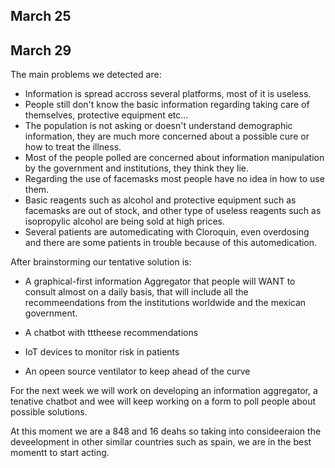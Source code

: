 ## March 25


## March 29

The main problems we detected are: 

- Information is spread accross several platforms, most of it is useless.
- People still don't know the basic information regarding taking care of themselves, protective equipment etc...
- The population is not asking or doesn't understand demographic information, they are much more concerned about a possible cure or how to treat the illness.
- Most of the people polled are concerned about information manipulation by the government and institutions, they think they lie.
- Regarding the use of facemasks most people have no idea in how to use them.
- Basic reagents such as alcohol and protective equipment such as facemasks are out of stock, and other type of useless reagents such as isopropylic alcohol are being sold at high prices.
- Several patients are automedicating with Cloroquin, even overdosing and there are some patients in trouble because of this automedication.

After brainstorming our tentative solution is:

- A graphical-first information Aggregator that people will WANT to consult almost on a daily basis, that will include all the recommeendations from the institutions worldwide and the mexican government.

- A chatbot with tttheese recommendations 

- IoT devices to monitor risk in patients 

- An opeen source ventilator to keep ahead of the curve






For the next week we will work on developing an information aggregator, a tenative chatbot and wee will keep working on a form to poll people about possible solutions.

At this moment we are a 848 and 16 deahs so taking into consideeraion the deveelopment in other similar countries such as spain, we are in the best momentt to start acting.

